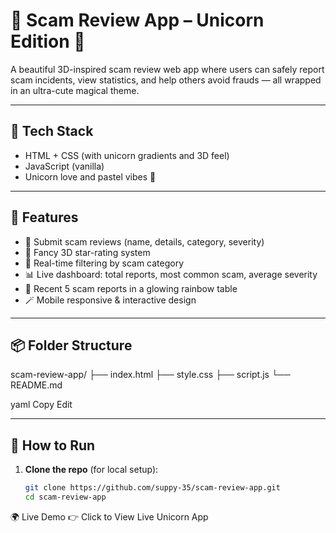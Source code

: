 # 🚨 Scam Review App – Unicorn Edition 🦄

A beautiful 3D-inspired scam review web app where users can safely report scam incidents, view statistics, and help others avoid frauds — all wrapped in an ultra-cute magical theme.

---

## 🧵 Tech Stack

- HTML + CSS (with unicorn gradients and 3D feel)
- JavaScript (vanilla)
- Unicorn love and pastel vibes 🦄

---

## 🎯 Features

- 🌟 Submit scam reviews (name, details, category, severity)
- 💫 Fancy 3D star-rating system
- 🧠 Real-time filtering by scam category
- 📊 Live dashboard: total reports, most common scam, average severity
- 🌈 Recent 5 scam reports in a glowing rainbow table
- 🪄 Mobile responsive & interactive design

---

## 📦 Folder Structure

scam-review-app/
├── index.html
├── style.css
├── script.js
└── README.md

yaml
Copy
Edit

---

## 🚀 How to Run

1. **Clone the repo** (for local setup):
   ```bash
   git clone https://github.com/suppy-35/scam-review-app.git
   cd scam-review-app
🌍 Live Demo
👉 Click to View Live Unicorn App
